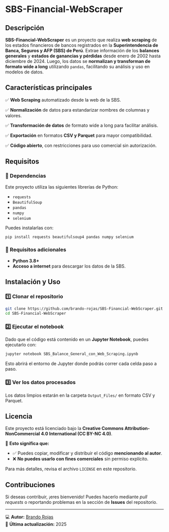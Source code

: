 # SBS-Financial-WebScraper

## Descripción
**SBS-Financial-WebScraper** es un proyecto que realiza **web scraping** de los estados financieros de bancos registrados en la **Superintendencia de Banca, Seguros y AFP (SBS) de Perú**. Extrae información de los **balances generales** y **estados de ganancias y pérdidas** desde enero de 2002 hasta diciembre de 2024. Luego, los datos se **normalizan y transforman de formato wide a long** utilizando `pandas`, facilitando su análisis y uso en modelos de datos.

## Características principales
✅ **Web Scraping** automatizado desde la web de la SBS.

✅ **Normalización** de datos para estandarizar nombres de columnas y valores.

✅ **Transformación de datos** de formato wide a long para facilitar análisis.

✅ **Exportación** en formatos **CSV y Parquet** para mayor compatibilidad.

✅ **Código abierto**, con restricciones para uso comercial sin autorización.

## Requisitos
### 🔹 Dependencias
Este proyecto utiliza las siguientes librerías de Python:
- `requests`
- `BeautifulSoup`
- `pandas`
- `numpy`
- `selenium`

Puedes instalarlas con:
```sh
pip install requests beautifulsoup4 pandas numpy selenium
```

### 🔹 Requisitos adicionales
- **Python 3.8+**
- **Acceso a internet** para descargar los datos de la SBS.

## Instalación y Uso
### 1️⃣ Clonar el repositorio
```sh
git clone https://github.com/brando-rojas/SBS-Financial-WebScraper.git
cd SBS-Financial-WebScraper
```

### 2️⃣ Ejecutar el notebook
Dado que el código está contenido en un **Jupyter Notebook**, puedes ejecutarlo con:
```sh
jupyter notebook SBS_Balance_General_con_Web_Scraping.ipynb
```
Esto abrirá el entorno de Jupyter donde podrás correr cada celda paso a paso.

### 3️⃣ Ver los datos procesados
Los datos limpios estarán en la carpeta `Output_Files/` en formato CSV y Parquet.

## Licencia
Este proyecto está licenciado bajo la **Creative Commons Attribution-NonCommercial 4.0 International (CC BY-NC 4.0)**.

📌 **Esto significa que:**
- ✅ Puedes copiar, modificar y distribuir el código **mencionando al autor**.
- ❌ **No puedes usarlo con fines comerciales** sin permiso explícito.

Para más detalles, revisa el archivo `LICENSE` en este repositorio.

## Contribuciones
Si deseas contribuir, ¡eres bienvenido! Puedes hacerlo mediante _pull requests_ o reportando problemas en la sección de **Issues** del repositorio.

---
💻 **Autor:** [Brando Rojas](https://github.com/brando-rojas)  
📅 **Última actualización:** 2025

